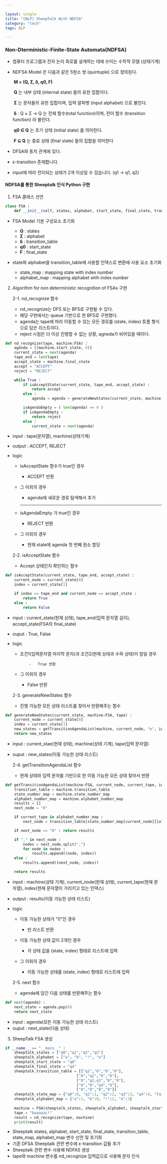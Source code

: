 ```yaml
---

layout: single
title: "[NLP] SheepTalk With NDFSA"
category: "tech"
tags: NLP

---
```


### Non-Dterministic-Finite-State Automata(NDFSA)

- 컴퓨터 프로그램과 전자 논리 회로를 설계하는 데에 쓰이는 수학적 모델 (상태기계)

- NDFSA Model 은 다음과 같은 5원소 쌍 (quintuple) 으로 정의된다.

  ​		**M = (Q, Σ, δ, q0, F)**

  ​			**Q** 는 내부 상태 (internal state) 들의 유한 집합이다.

  ​			**Σ** 는 문자들의 유한 집합이며, 입력 알파벳 (input alphabet) 으로 불린다.

  ​			**δ** : Q × Σ → Q 는 전체 함수(total function)이며, 전이 함수 (transition function) 라 불린다.

  ​			**q0 ∈ Q** 는 초기 상태 (initial state) 를 의미한다.

  ​			**F ⊆ Q** 는 종료 상태 (final state) 들의 집합을 의미한다

- DFSA와 동치 관계에 있다.

-  ε-transition 존재합니다.

-  input에 따라 전이되는 상태가 2개 이상일 수 있습니다. (q1 -> q1, q2)

#### NDFSA를 통한 Sheeptalk 인식 Python 구현

1. FSA 클래스 선언 

~~~python
class FSA :
    def __init__(self, states, alphabet, start_state, final_state, transition_table, state_map, alphabet_map)
~~~

- FSA Model 기본 구성요소 초기화
  - **Q** : states
  - **Σ** : alphabet
  - **δ** : transition_table
  - **q0** : start_state
  - **F** : final_state

- state와 alphabet을 transition_table에 사용할 인덱스로 변환에 사용 요소 초기화
  - state_map : mapping state with index number
  - alphabet_map : mapping alphabet wtih index number

2. Algorithm for non deterministic recognition of FSAs 구현

   2-1. nd_recognize 함수 

   - nd_recognize는 DFS 또는 BFS로 구현될 수 있다.
   - 해당 구현에서는 queue 기반으로 한 BFS로 구현했다.
   - agenda는 tape에 따라 이동할 수 있는 모든 경로를 (state, index) 튜플 형식으로 담은 리스트이다.
   - reject 시점은 더 이상 진행할 수 없는 상황, agneda가 비어있을 때이다.  

~~~python
def nd_recognize(tape, machine:FSA) :
    agenda = [(machine.start_state, 0)]
    current_state = next(agenda)
    tape_end = len(tape)
    accept_state = machine.final_state
    accept = "ACCEPT"
    reject = "REJECT"

    while True :
        if isAcceptState(current_state, tape_end, accept_state) :
            return accept
        else :
            agenda = agenda + generateNewStates(current_state, machine, tape)

        isAgendaEmpty = ( len(agenda) == 0 )
        if isAgendaEmpty :
            return reject
        else :
            current_state = next(agenda)
~~~

- input : tape(문자열), machine(상태기계)

- output : ACCEPT, REJECT

- logic 
  - isAcceptState 함수가 true인 경우
    - ACCEPT 반환
    
  - 그 이외의 경우

    - agenda에 새로운 경로 탐색해서 추가

    ---

  - isAgendaEmpty 가 true인 경우
    - REJECT 반환
    
  - 그 이외의 경우

    - 현재 state에 agenda 첫 번째 원소 할당

  

  2-2. isAcceptState 함수

  - Accept 상태인지 확인하는 함수

~~~python
def isAcceptState(current_state, tape_end, accept_state) :
    current_node = current_state[0]
    index = current_state[1]

    if index == tape_end and current_node == accept_state :
        return True
    else :
        return False 
~~~

  - input : current_state(현재 상태), tape_end(입력 문자열 길이), accept_state(FSA의 final_state)

  - ouput : True, False

  - logic 

      - 조건1(입력문자열 마지막 문자)과 조건2(현재 상태과 수락 상태)이 참일 경우

        		-	True 반환

      - 그 이외의 경우

          - False 반환 

            

    2-3. generateNewStates 함수

    -	진행 가능한 모든 상태 리스트를 찾아서 반환해주는 함수

~~~python
def generateNewStates(current_state, machine:FSA, tape) :
    current_node = current_state[0]
    index = current_state[1]
    new_states = getTransitionAgendaList(machine, current_node, "e", index) + getTransitionAgendaList(machine, current_node, tape[index], index + 1)
    return new_states
~~~

- input : current_stae(현재 상태), machine(상태 기계), tape(입력 문자열)

- ouput : new_states(이동 가능한 상태 리스트)

  

  2-4. getTransitionAgendaList 함수

  - 현재 상태와 입력 문자를 기반으로 한 이동 가능한 모든 상태 찾아서 반환 

~~~python
def getTransitionAgendaList(machine:FSA, current_node, current_tape, index) :
    transition_table = machine.transition_table
    state_number_map = machine.state_number_map
    alphabet_number_map = machine.alphabet_number_map
    results = []
    next_node = "0"

    if current_tape in alphabet_number_map :
        next_node = transition_table[state_number_map[current_node]][alphabet_number_map[current_tape]]

    if next_node == "0" : return results

    if "," in next_node :
        nodes = next_node.split(",")
        for node in nodes :
            results.append((node, index))
    else :
        results.append((next_node, index))

    return results 
~~~

- input : machine(상태 기계), current_node(현재 상태), current_tape(현재 문자열), index(현재 문자열이 가리키고 있는 인덱스)

- output : results(이동 가능한 상태 리스트)

- logic 

  - 이동 가능한 상태가 "0"인 경우

    - 빈 리스트 반환

  - 이동 가능한 상태 값이 2개인 경우

    - 각 상태 값을 (state, index) 형태로 리스트에 입력

  - 그 이외의 경우

    - 이동 가능한 상태를 (state, index) 형태로 리스트에 입력

    

  2-5. next 함수

  	- agenda에 담긴 다음 상태를 반환해주는 함수

~~~python
def next(agenda) :
    next_state = agenda.pop(0)
    return next_state
~~~

- input : agenda(모든 이동 가능한 상태 리스트)
- ouput : next_state(다음 상태)



3. SheepTalk FSA 생성

~~~python
if __name__ == "__main__" :    
    sheeptalk_states = ["q0","q1","q2","q3"]
    sheeptalk_alphabet = ["a", "b", "!", "e"]
    sheeptalk_start_state = "q0"
    sheeptalk_final_state = "q4"
    sheeptalk_transition_table = [["q1","0","0","0"],
                                ["0","q2","0","0"],
                                ["0","q2,q3","0","0"],
                                ["0","0","q4","0"],
                                ["0","0","0","0"]]
    sheeptalk_state_map = {"q0":0, "q1":1, "q2":2, "q3":3, "q4":4, "fail":5}
    sheeptalk_alphabet_map = {"a":1, "b":0, "!":2, "e":3}
    
    machine = FSA(sheeptalk_states, sheeptalk_alphabet, sheeptalk_start_state, sheeptalk_final_state, sheeptalk_transition_table, sheeptalk_state_map, sheeptalk_alphabet_map)
    tape = "baaaaac!"
    result = nd_recognize(tape, machine)
    print(result)
~~~

- Sheeptalk states, alphabet, start_state, final_state, transition_table, state_map, alphabet_map 변수 선언 및 초기화
- 기존 DFSA Sheeptalk 관련 변수에 ε-transition 값들 추가 
- Sheeptalk 관련 변수 사용해 NDFAS 생성
-  tape와 machine 변수를 nd_recognize 입력값으로 사용해 문자 인식
